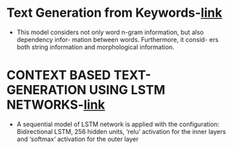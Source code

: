 # Text Generation from Keywords-[link](https://aclanthology.org/C02-1064.pdf/)

- This model considers not only word n-gram information, but also dependency infor- mation between words. Furthermore, it consid- ers both string information and morphological information.

# CONTEXT BASED TEXT-GENERATION USING LSTM NETWORKS-[link](https://arxiv.org/pdf/2005.00048.pdf)

- A sequential model of LSTM network is applied with the configuration: Bidirectional LSTM, 256 hidden units, ‘relu’ activation for the inner layers and ‘softmax‘ activation for the outer layer
